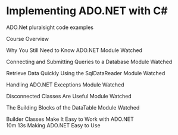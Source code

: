 # Implementing ADO.NET with C#
 ADO.Net pluralsight code examples
 
 
 
 
 
 
Course Overview		

Why You Still Need to Know ADO.NET	Module Watched	

Connecting and Submitting Queries to a Database	Module Watched	

Retrieve Data Quickly Using the SqlDataReader	Module Watched	

Handling ADO.NET Exceptions	Module Watched	

Disconnected Classes Are Useful	Module Watched	

The Building Blocks of the DataTable	Module Watched	
	
Builder Classes Make It Easy to Work with ADO.NET		
10m 13s	
Making ADO.NET Easy to Use
